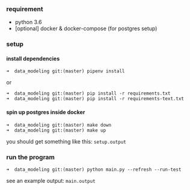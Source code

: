 ### requirement
- python 3.6
- [optional] docker & docker-compose (for postgres setup)

### setup

#### install dependencies
```
➜  data_modeling git:(master) pipenv install
```

or
```
➜  data_modeling git:(master) pip install -r requirements.txt
➜  data_modeling git:(master) pip install -r requirements-text.txt
```

#### spin up postgres inside docker
```
➜  data_modeling git:(master) make down
➜  data_modeling git:(master) make up
```

you should get something like this: `setup.output`

### run the program

```
➜  data_modeling git:(master) python main.py --refresh --run-test
```

see an example output: `main.output`
